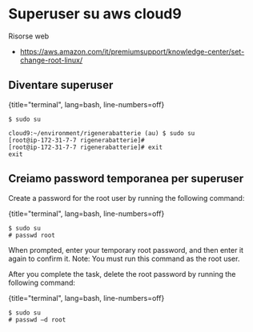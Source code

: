 # Superuser su aws cloud9

Risorse web

* https://aws.amazon.com/it/premiumsupport/knowledge-center/set-change-root-linux/


## Diventare superuser

{title="terminal", lang=bash, line-numbers=off}
~~~~~~~~
$ sudo su

cloud9:~/environment/rigenerabatterie (au) $ sudo su
[root@ip-172-31-7-7 rigenerabatterie]# 
[root@ip-172-31-7-7 rigenerabatterie]# exit
exit
~~~~~~~~




## Creiamo password temporanea per superuser

Create a password for the root user by running the following command:

{title="terminal", lang=bash, line-numbers=off}
~~~~~~~~
$ sudo su
# passwd root
~~~~~~~~

When prompted, enter your temporary root password, and then enter it again to confirm it.
Note: You must run this command as the root user.

After you complete the task, delete the root password by running the following command:


{title="terminal", lang=bash, line-numbers=off}
~~~~~~~~
$ sudo su
# passwd –d root
~~~~~~~~
